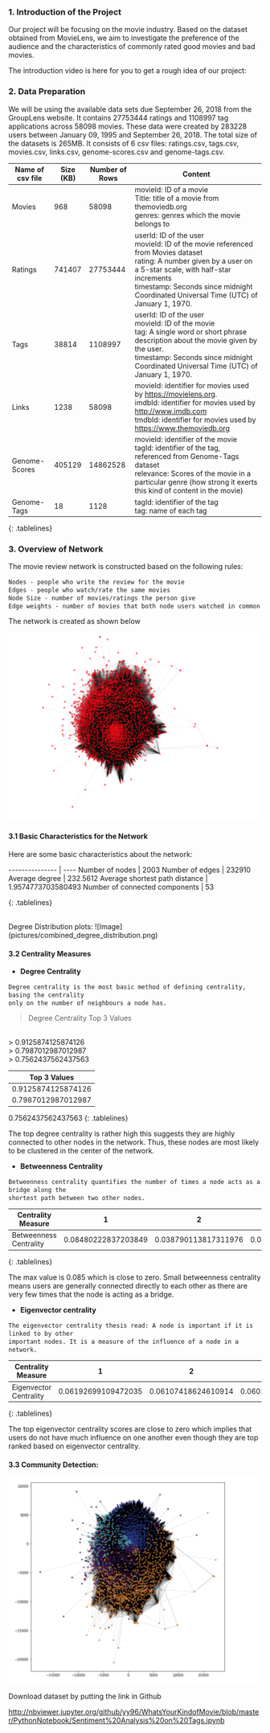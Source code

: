 ### 1. Introduction of the Project
Our project will be focusing on the movie industry. Based on the dataset obtained from MovieLens, we aim to investigate the preference of the audience and the characteristics of commonly rated good movies and bad movies.

The introduction video is here for you to get a rough idea of our project:

### 2. Data Preparation 
We will be using the available data sets due September 26, 2018 from the GroupLens website. It contains 27753444 ratings and 1108997 tag applications across 58098 movies. These data were created by 283228 users between January 09, 1995 and September 26, 2018. The total size of the datasets is 265MB. It consists of 6 csv files: ratings.csv, tags.csv, movies.csv, links.csv, genome-scores.csv and genome-tags.csv.

<style>
.tablelines table, .tablelines td, .tablelines th {
        border: 1px solid black;
        }
</style>

Name of csv file | Size (KB) | Number of Rows | Content
---------------- | --------- | -------------- | -------
Movies | 968 | 58098 | movieId: ID of a movie <br> Title: title of a movie from themoviedb.org <br> genres: genres which the movie belongs to
Ratings | 741407 | 27753444 | userId: ID of the user <br> movieId: ID of the movie referenced from Movies dataset <br> rating: A number given by a user on a 5-star scale, with half-star increments <br> timestamp: Seconds since midnight Coordinated Universal Time (UTC) of January 1, 1970.
Tags | 38814 | 1108997 | userId: ID of the user <br>  movieId: ID of the movie <br> tag: A single word or short phrase description about the movie given by the user. <br> timestamp: Seconds since midnight Coordinated Universal Time (UTC) of January 1, 1970.
Links | 1238 | 58098 | movieId: identifier for movies used by https://movielens.org. <br> imdbId: identifier for movies used by http://www.imdb.com <br> tmdbId: identifier for movies used by https://www.themoviedb.org
Genome-Scores | 405129 | 14862528 | movieId: identifier of the movie <br> tagId: identifier of the tag, referenced from Genome-Tags dataset <br> relevance: Scores of the movie in a particular genre (how strong it exerts this kind of content in the movie)
Genome-Tags | 18 | 1128 | tagId: identifier of the tag <br> tag: name of each tag

{: .tablelines}

### 3. Overview of Network
The movie review network is constructed based on the following rules:
```
Nodes - people who write the review for the movie 
Edges - people who watch/rate the same movies
Node Size - number of movies/ratings the person give
Edge weights - number of movies that both node users watched in common
```
The network is created as shown below

![Image](pictures/overall_network.png)

#### 3.1 Basic Characteristics for the Network
Here are some basic characteristics about the network:

<style>
.tablelines table, .tablelines td, .tablelines th {
        border: 1px solid black;
        }
</style>
--------------- | ----
Number of nodes | 2003
Number of edges | 232910
Average degree | 232.5612
Average shortest path distance | 1.9574773703580493
Number of connected components | 53

{: .tablelines}

<br>
Degree Distribution plots:
![Image](pictures/combined_degree_distribution.png)

#### 3.2 Centrality Measures


- **Degree Centrality**
```
Degree centrality is the most basic method of defining centrality, basing the centrality 
only on the number of neighbours a node has.
```

> Degree Centrality Top 3 Values
<br>
> 0.9125874125874126 
<br>
> 0.7987012987012987
<br>
> 0.7562437562437563

<style>
.tablelines table, .tablelines td, .tablelines th {
        border: 1px solid black;
        }
</style>
Top 3 Values | 
------------------- | 
 0.9125874125874126 | 
 0.7987012987012987 | 
 0.7562437562437563
{: .tablelines}

The top degree centrality is rather high this suggests they are highly connected to other nodes in the network. Thus, these nodes are most likely to be clustered in the center of the network.

- **Betweenness Centrality**
```
Betweenness centrality quantifies the number of times a node acts as a bridge along the 
shortest path between two other nodes.
```

<style>
.tablelines table, .tablelines td, .tablelines th {
        border: 1px solid black;
        }
</style>
 Centrality Measure | 1 | 2 | 3
------------------- | - | - | -
Betweenness Centrality | 0.08480222837203849 | 0.038790113817311976 | 0.027062225532841173
{: .tablelines}

The max value is 0.085 which is close to zero. Small betweenness centrality means users are generally connected directly to each other as there are very few times that the node is acting as a bridge.

- **Eigenvector centrality**
```
The eigenvector centrality thesis read: A node is important if it is linked to by other 
important nodes. It is a measure of the influence of a node in a network.
```

<style>
.tablelines table, .tablelines td, .tablelines th {
        border: 1px solid black;
        }
</style>
 Centrality Measure | 1 | 2 | 3
------------------- | - | - | -
Eigenvector Centrality | 0.06192699109472035 | 0.06107418624610914 | 0.06015765571794681
{: .tablelines}

The top eigenvector centrality scores are close to zero which implies that users do not have much influence on one another even though they are top ranked based on eigenvector centrality.

#### 3.3 Community Detection:
![Image](pictures/community_detection.png)

Download dataset by putting the link in Github

http://nbviewer.jupyter.org/github/yy96/WhatsYourKindofMovie/blob/master/PythonNotebook/Sentiment%20Analysis%20on%20Tags.ipynb
